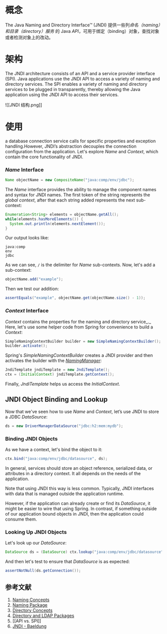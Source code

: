 # 概念
The Java Naming and Directory Interface™ (JNDI)  提供一些列*命名（naming）和目录（directory）服务* 的 Java *API*，可用于绑定（binding）对象，查找对象或者检测对象上的改动。

# 架构
The JNDI architecture consists of an API and a service provider interface (SPI). 
Java applications use the JNDI API to access a variety of naming and directory services.
The SPI enables a variety of naming and directory services to be plugged in transparently, thereby allowing the Java application using the JNDI API to access their services. 

![[JNDI 结构.png]]

# 使用
a database connection service calls for specific properties and exception handling.However, JNDI’s abstraction decouples the connection configuration from the application.
Let's explore _Name_ and _Context_, which contain the core functionality of JNDI.

### _Name_ Interface

```java
Name objectName = new CompositeName("java:comp/env/jdbc");
```

The _Name_ interface provides the ability to manage the component names and syntax for JNDI names. 
The first token of the string represents the *global context*, after that each string added represents the next sub-context:

```java
Enumeration<String> elements = objectName.getAll();
while(elements.hasMoreElements()) {
  System.out.println(elements.nextElement());
}
```

Our output looks like:

```plaintext
java:comp
env
jdbc
```

As we can see, `/` is the delimiter for _Name_ sub-contexts. Now, let's add a sub-context:

```java
objectName.add("example");
```

Then we test our addition:

```java
assertEquals("example", objectName.get(objectName.size() - 1));
```

###  _Context_ Interface

_Context_ contains the properties for the naming and directory service_._ Here, let's use some helper code from Spring for convenience to build a _Context_:

```java
SimpleNamingContextBuilder builder = new SimpleNamingContextBuilder(); 
builder.activate();
```

Spring's _SimpleNamingContextBuilder_ creates a JNDI provider and then activates the builder with the [_NamingManager_](https://docs.oracle.com/en/java/javase/11/docs/api/java.naming/javax/naming/spi/NamingManager.html):

```java
JndiTemplate jndiTemplate = new JndiTemplate();
ctx = (InitialContext) jndiTemplate.getContext();
```

Finally, _JndiTemplate_ helps us access the _InitialContext_.

##  JNDI Object Binding and Lookup

Now that we've seen how to use _Name_ and _Context_, let’s use JNDI to store a JDBC _DataSource_:

```java
ds = new DriverManagerDataSource("jdbc:h2:mem:mydb");
```

### Binding JNDI Objects

As we have a context, let's bind the object to it:

```java
ctx.bind("java:comp/env/jdbc/datasource", ds);
```

In general, services should store an object reference, serialized data, or attributes in a directory context. It all depends on the needs of the application.

Note that using JNDI this way is less common. Typically, JNDI interfaces with data that is managed outside the application runtime.

However, if the application can already create or find its _DataSource_, it might be easier to wire that using Spring. In contrast, if something outside of our application bound objects in JNDI, then the application could consume them.

### Looking Up JNDI Objects

Let's look up our _DataSource_:

```java
DataSource ds = (DataSource) ctx.lookup("java:comp/env/jdbc/datasource");
```

And then let's test to ensure that _DataSource_ is as expected:

```java
assertNotNull(ds.getConnection());
```


## 参考文献
1. [Naming Concepts ](https://docs.oracle.com/javase/tutorial/jndi/concepts/index.html)
2. [Naming Package](https://docs.oracle.com/javase/tutorial/jndi/overview/naming.html)
3. [Directory Concepts](https://docs.oracle.com/javase/tutorial/jndi/concepts/directory.html)
4. [Directory and LDAP Packages](https://docs.oracle.com/javase/tutorial/jndi/overview/dir.html)
5. [[API vs. SPI]]
6. [JNDI - Baeldung](https://www.baeldung.com/jndi)